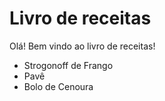 # Livro de receitas

Olá! Bem vindo ao livro de receitas!

- Strogonoff de Frango
- Pavê
- Bolo de Cenoura
